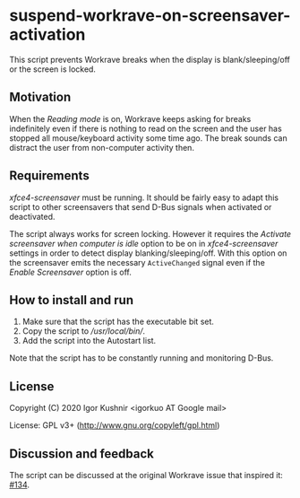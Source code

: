 # suspend-workrave-on-screensaver-activation
This script prevents Workrave breaks when the display is
blank/sleeping/off or the screen is locked.

## Motivation
When the *Reading mode* is on, Workrave keeps asking for breaks
indefinitely even if there is nothing to read on the screen and the user
has stopped all mouse/keyboard activity some time ago. The break sounds
can distract the user from non-computer activity then.

## Requirements
*xfce4-screensaver* must be running. It should be fairly easy to adapt
this script to other screensavers that send D-Bus signals when activated
or deactivated.

The script always works for screen locking. However it requires the
*Activate screensaver when computer is idle* option to be on in
*xfce4-screensaver* settings in order to detect display
blanking/sleeping/off. With this option on the screensaver emits the
necessary `ActiveChanged` signal even if the *Enable Screensaver* option
is off.

## How to install and run
1. Make sure that the script has the executable bit set.
2. Copy the script to */usr/local/bin/*.
3. Add the script into the Autostart list.

Note that the script has to be constantly running and monitoring D-Bus.

## License
Copyright (C) 2020 Igor Kushnir &lt;igorkuo AT Google mail&gt;

License: GPL v3+ (http://www.gnu.org/copyleft/gpl.html)

## Discussion and feedback
The script can be discussed at the original Workrave issue that inspired
it: [#134](https://github.com/rcaelers/workrave/issues/134).
